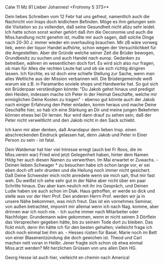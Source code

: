  Calw 11 Mz 81
Lieber Johannes! <Frohnmy S 373>*

Dein liebes Schreiben vom 12 Febr hat uns gefreut, namentlich auch die Nachricht von Insps doch leidlichem Befinden. Möge es ihm gelungen sein die Visitation so zu vollenden, daß seine Gesundheit nicht allzu sehr leidet. Ich hatte schon sonst woher gehört daß ihm die Oeconomie und auch die Miss.handlung nicht genehm ist, mußte mir auch sagen, daß solche Dinge nach 20-30 J. immer wieder ein overhauling brauchen. Mir zB wäre vorweg lieb, wenn der liquor Handel aufhörte, schon wegen der Versuchlichkeit für die Angestellten. Aber die Gründe welche seiner Zeit die Brüder bewogen, Grundbesitz zu suchen und auch Handel nach europ. Gedanken zu betreiben, währen im wesentlichen doch fort. Es wird sich also nur fragen, ob man für Alles die rechten Leute hat und ob sie sich richtig dirigiren lassen. Ich fürchte, es ist doch eine schiefe Stellung zur Sache, wenn man alles Weltliche aus der Mission verbannen will. Die Brüdergemeinde weiß warum sie z.B. in Paramaribo soviele shops und Handwerke hat. So gut sich ein Brüderpaar verständigen könnte: "Du Jakob gehst hinaus und predigst den Heiden, indessen mache ich Peter in der Heimat Geschäfte, welche mir ermöglichen Deine Kosten zu tragen" - ebenso gut könnte auch der Jakob nach einiger Erfahrung den Peter einladen, komm heraus und mache Deine Geschäfte hier, so hab ich eine Stärkung an Dir und meine jungen Bekehrten können etwas bei Dir lernen. Nur wird dann drauf zu sehen sein, daß der Peter nicht verweltlicht und den Jakob nicht in den Sack schiebt.

Ich kann mir aber denken, daß Anandapur dem lieben Insp. einen abschreckenden Eindruck gelassen hat, denn Jakob und Peter in Einer Person zu sein - ist fatal.

Dein Waldemar hat hier viel Intresse erregt (auch bei Fr Roos, die im Miss.verein war) Fried wird jetzt Gelegenheit haben, hinter dem Namen Hildg her auch diesen Namen zu verwerthen. Im Mai erwartet er Zuwachs. - Deinen lieben Schwager <Walker>* zu besuchen habe ich schon lange vor, er sei eben doch oft sehr drunten und die Heilung noch immer nicht gesichert. Daß Deine Schwester mich nicht anredete wenn sie mich sah, thut mir fast weh. Du weißst ich sehe sehr gut in der Nähe aber nicht über ein paar Schritte hinaus. Dav aber kam neulich mit ihr ins Gespräch, und Deinen Ludw haben sie auch schon im Diak. Haus getroffen, er werde so dick und stelle was vor der Herr Prof. Den anderen Herrn Prof. werden wir ja in unsere Nähe bekommen, was mich freut. Das ist ein vornehmes Seminar, von außen betrachtet, imponirt mir allemal wenn ich nach Nag. komme, aber drinnen war ich noch nie. - Ich suche immer nach Mitarbeiter oder Nachfolger. Grundemann wäre gekommen, wenn er nicht seinen 3 Dörflein das Versprechen gegeben hätte, bis zu seinem Tode dort zu bleiben. Das fickt mich, denn ihn hätte ich für den besten gehalten; vielleicht frage ich doch noch einmal bei ihm an. - Hesses rüsten für Basel. Marie noch im Bett von einer Blasenentzündung die doch gewichen ist. Theod und Carl machen nett voran in Heilbr. Jener fragte sich schon ob etwa einmal Miss.arzt werden? Mit herzlichen Grüssen von uns allen  Dein HG.

Georg Hesse ist auch hier, vielleicht en chemin nach America! 